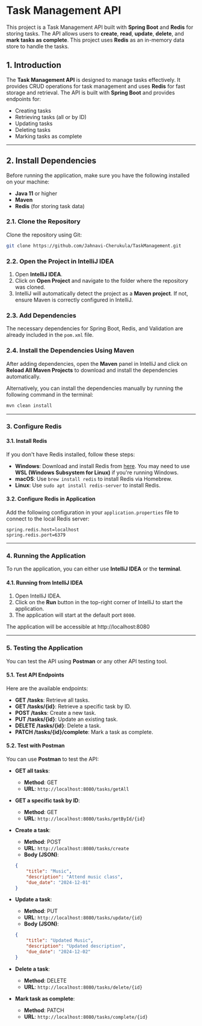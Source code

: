 # Task Management API

This project is a Task Management API built with **Spring Boot** and **Redis** for storing tasks. The API allows users to **create**, **read**, **update**, **delete**, and **mark tasks as complete**. This project uses **Redis** as an in-memory data store to handle the tasks.



## 1. **Introduction**

The **Task Management API** is designed to manage tasks effectively. It provides CRUD operations for task management and uses **Redis** for fast storage and retrieval. The API is built with **Spring Boot** and provides endpoints for:

- Creating tasks
- Retrieving tasks (all or by ID)
- Updating tasks
- Deleting tasks
- Marking tasks as complete

---

## 2. **Install Dependencies**

Before running the application, make sure you have the following installed on your machine:

- **Java 11** or higher
- **Maven**
- **Redis** (for storing task data)

### 2.1. **Clone the Repository**

Clone the repository using Git:

```bash
git clone https://github.com/Jahnavi-Cherukula/TaskManagement.git
```
### 2.2. Open the Project in IntelliJ IDEA

1. Open **IntelliJ IDEA**.
2. Click on **Open Project** and navigate to the folder where the repository was cloned.
3. IntelliJ will automatically detect the project as a **Maven project**. If not, ensure Maven is correctly configured in IntelliJ.
   
### 2.3. Add Dependencies
The necessary dependencies for Spring Boot, Redis, and Validation are already included in the `pom.xml` file.

### 2.4. Install the Dependencies Using Maven

After adding dependencies, open the **Maven** panel in IntelliJ and click on **Reload All Maven Projects** to download and install the dependencies automatically.

Alternatively, you can install the dependencies manually by running the following command in the terminal:

```bash
mvn clean install
```
---

### 3. Configure Redis

#### 3.1. Install Redis

If you don't have Redis installed, follow these steps:

- **Windows**: Download and install Redis from [here](https://github.com/microsoftarchive/redis/releases). You may need to use **WSL (Windows Subsystem for Linux)** if you're running Windows.
- **macOS**: Use `brew install redis` to install Redis via Homebrew.
- **Linux**: Use `sudo apt install redis-server` to install Redis.

#### 3.2. Configure Redis in Application

Add the following configuration in your `application.properties` file to connect to the local Redis server:

```properties
spring.redis.host=localhost
spring.redis.port=6379
```

---

### 4. Running the Application

To run the application, you can either use **IntelliJ IDEA** or the **terminal**.

#### 4.1. Running from IntelliJ IDEA

1. Open IntelliJ IDEA.
2. Click on the **Run** button in the top-right corner of IntelliJ to start the application.
3. The application will start at the default port `8080`.

The application will be accessible at http://localhost:8080

---

### 5. Testing the Application

You can test the API using **Postman** or any other API testing tool.

#### 5.1. Test API Endpoints

Here are the available endpoints:

- **GET /tasks**: Retrieve all tasks.
- **GET /tasks/{id}**: Retrieve a specific task by ID.
- **POST /tasks**: Create a new task.
- **PUT /tasks/{id}**: Update an existing task.
- **DELETE /tasks/{id}**: Delete a task.
- **PATCH /tasks/{id}/complete**: Mark a task as complete.

#### 5.2. Test with Postman

You can use **Postman** to test the API:

- **GET all tasks**:

    - **Method**: GET
    - **URL**: `http://localhost:8080/tasks/getAll`

- **GET a specific task by ID**:

    - **Method**: GET
    - **URL**: `http://localhost:8080/tasks/getById/{id}`

- **Create a task**:

    - **Method**: POST
    - **URL**: `http://localhost:8080/tasks/create`
    - **Body (JSON)**:

    ```json
    {
        "title": "Music",
        "description": "Attend music class",
        "due_date": "2024-12-01"
    }
    ```

- **Update a task**:

    - **Method**: PUT
    - **URL**: `http://localhost:8080/tasks/update/{id}`
    - **Body (JSON)**:

    ```json
    {
        "title": "Updated Music",
        "description": "Updated description",
        "due_date": "2024-12-02"
    }
    ```

- **Delete a task**:

    - **Method**: DELETE
    - **URL**: `http://localhost:8080/tasks/delete/{id}`

- **Mark task as complete**:

    - **Method**: PATCH
    - **URL**: `http://localhost:8080/tasks/complete/{id}`





